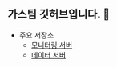 ## 가스팀 깃허브입니다. 👋

<!--

**Here are some ideas to get you started:**

🙋‍♀️ A short introduction - what is your organization all about?
🌈 Contribution guidelines - how can the community get involved?
👩‍💻 Useful resources - where can the community find your docs? Is there anything else the community should know?
🍿 Fun facts - what does your team eat for breakfast?
🧙 Remember, you can do mighty things with the power of [Markdown](https://docs.github.com/github/writing-on-github/getting-started-with-writing-and-formatting-on-github/basic-writing-and-formatting-syntax)
-->

- 주요 저장소
  - [모니터링 서버](https://github.com/gasGa5/monitoring_server)
  - [데이터 서버](https://github.com/gasGa5/data_server)

